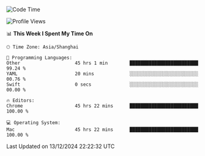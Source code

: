 <!--START_SECTION:waka-->
![Code Time](http://img.shields.io/badge/Code%20Time-3%2C168%20hrs%2032%20mins-blue)

![Profile Views](http://img.shields.io/badge/Profile%20Views-1-blue)

📊 **This Week I Spent My Time On** 

```text
🕑︎ Time Zone: Asia/Shanghai

💬 Programming Languages: 
Other                    45 hrs 1 min        █████████████████████████   99.24 % 
YAML                     20 mins             ░░░░░░░░░░░░░░░░░░░░░░░░░   00.76 % 
Swift                    0 secs              ░░░░░░░░░░░░░░░░░░░░░░░░░   00.00 % 

🔥 Editors: 
Chrome                   45 hrs 22 mins      █████████████████████████   100.00 % 

💻 Operating System: 
Mac                      45 hrs 22 mins      █████████████████████████   100.00 % 
```


 Last Updated on 13/12/2024 22:22:32 UTC
<!--END_SECTION:waka-->
